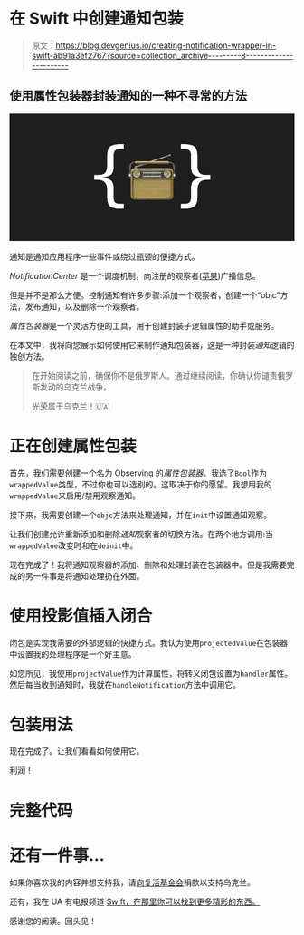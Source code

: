 # 在 Swift 中创建通知包装

> 原文：<https://blog.devgenius.io/creating-notification-wrapper-in-swift-ab91a3ef2767?source=collection_archive---------8----------------------->

## 使用属性包装器封装通知的一种不寻常的方法

![](img/239810b98b94fb81433df41b5f9e312a.png)

通知是通知应用程序一些事件或绕过瓶颈的便捷方式。

*NotificationCenter* 是一个调度机制，向注册的观察者([苹果](https://developer.apple.com/documentation/foundation/notificationcenter))广播信息。

但是并不是那么方便。控制通知有许多步骤:添加一个观察者，创建一个“objc”方法，发布通知，以及删除一个观察者。

*属性包装器*是一个灵活方便的工具，用于创建封装子逻辑属性的助手或服务。

在本文中，我将向您展示如何使用它来制作通知包装器，这是一种封装*通知*逻辑的独创方法。

> 在开始阅读之前，确保你不是俄罗斯人。通过继续阅读，你确认你谴责俄罗斯发动的乌克兰战争。
> 
> 光荣属于乌克兰！🇺🇦

# 正在创建属性包装

首先，我们需要创建一个名为 Observing 的*属性包装器*。我选了`Bool`作为`wrappedValue`类型，不过你也可以选别的。这取决于你的愿望。我想用我的`wrappedValue`来启用/禁用观察通知。

接下来，我需要创建一个`objc`方法来处理通知，并在`init`中设置通知观察。

让我们创建允许重新添加和删除*通知*观察者的切换方法。在两个地方调用:当`wrappedValue`改变时和在`deinit`中。

现在完成了！我将通知观察器的添加、删除和处理封装在包装器中。但是我需要完成的另一件事是将通知处理扔在外面。

# 使用投影值插入闭合

闭包是实现我需要的外部逻辑的快捷方式。我认为使用`projectedValue`在包装器中设置我的处理程序是一个好主意。

如您所见，我使用`projectValue`作为计算属性，将转义闭包设置为`handler`属性。然后每当收到通知时，我就在`handleNotification`方法中调用它。

# 包装用法

现在完成了。让我们看看如何使用它。

利润！

# 完整代码

# 还有一件事…

如果你喜欢我的内容并想支持我，请[向复活基金会](https://savelife.in.ua/en/)捐款以支持乌克兰。

还有，我在 UA 有电报频道 [Swift，在那里你可以找到更多精彩的东西。](https://t.me/swiua)

感谢您的阅读。回头见！